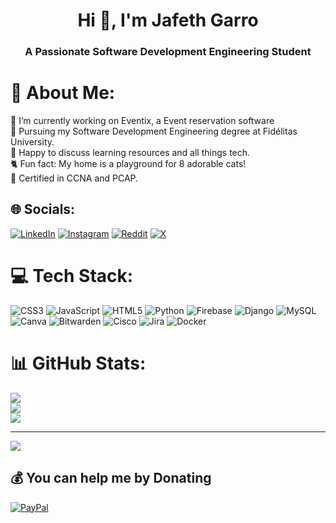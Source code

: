 <h1 align="center">Hi 👋, I'm Jafeth Garro</h1>
<h3 align="center">A Passionate Software Development Engineering Student</h3>

# 💫 About Me:
🔭 I’m currently working on Eventix, a Event reservation software<br>
🌱 Pursuing my Software Development Engineering degree at Fidélitas University.<br>
💬 Happy to discuss learning resources and all things tech.<br>
🐈 Fun fact: My home is a playground for 8 adorable cats!<br>
📜 Certified in CCNA and PCAP.


## 🌐 Socials:
[![LinkedIn](https://img.shields.io/badge/LinkedIn-%230077B5.svg?logo=linkedin&logoColor=white)](https://www.linkedin.com/in/jafeth-garro-rold%C3%A1n-8ab499171/) [![Instagram](https://img.shields.io/badge/Instagram-%23E4405F.svg?logo=Instagram&logoColor=white)](https://instagram.com/jafeth636) [![Reddit](https://img.shields.io/badge/Reddit-%23FF4500.svg?logo=Reddit&logoColor=white)](https://reddit.com/user/Jafeth636) [![X](https://img.shields.io/badge/X-black.svg?logo=X&logoColor=white)](https://x.com/Jafeth636) 

# 💻 Tech Stack:
![CSS3](https://img.shields.io/badge/css3-%231572B6.svg?style=for-the-badge&logo=css3&logoColor=white) ![JavaScript](https://img.shields.io/badge/javascript-%23323330.svg?style=for-the-badge&logo=javascript&logoColor=%23F7DF1E) ![HTML5](https://img.shields.io/badge/html5-%23E34F26.svg?style=for-the-badge&logo=html5&logoColor=white) ![Python](https://img.shields.io/badge/python-3670A0?style=for-the-badge&logo=python&logoColor=ffdd54) ![Firebase](https://img.shields.io/badge/firebase-%23039BE5.svg?style=for-the-badge&logo=firebase) ![Django](https://img.shields.io/badge/django-%23092E20.svg?style=for-the-badge&logo=django&logoColor=white) ![MySQL](https://img.shields.io/badge/mysql-%2300000f.svg?style=for-the-badge&logo=mysql&logoColor=white) ![Canva](https://img.shields.io/badge/Canva-%2300C4CC.svg?style=for-the-badge&logo=Canva&logoColor=white) ![Bitwarden](https://img.shields.io/badge/bitwarden-%23175DDC.svg?style=for-the-badge&logo=bitwarden&logoColor=white) ![Cisco](https://img.shields.io/badge/cisco-%23049fd9.svg?style=for-the-badge&logo=cisco&logoColor=black) ![Jira](https://img.shields.io/badge/jira-%230A0FFF.svg?style=for-the-badge&logo=jira&logoColor=white) ![Docker](https://img.shields.io/badge/docker-%230db7ed.svg?style=for-the-badge&logo=docker&logoColor=white)
# 📊 GitHub Stats:
![](https://github-readme-stats.vercel.app/api?username=IAmJafeth&theme=radical&hide_border=false&include_all_commits=false&count_private=false)<br/>
![](https://github-readme-streak-stats.herokuapp.com/?user=IAmJafeth&theme=radical&hide_border=false)<br/>
![](https://github-readme-stats.vercel.app/api/top-langs/?username=IAmJafeth&theme=radical&hide_border=false&include_all_commits=false&count_private=false&layout=compact)

---
[![](https://visitcount.itsvg.in/api?id=IAmJafeth&icon=0&color=10)](https://visitcount.itsvg.in)

  ## 💰 You can help me by Donating
  [![PayPal](https://img.shields.io/badge/PayPal-00457C?style=for-the-badge&logo=paypal&logoColor=white)](https://paypal.me/Jafeth636) 
  

  
<!-- Proudly created with GPRM ( https://gprm.itsvg.in ) -->

